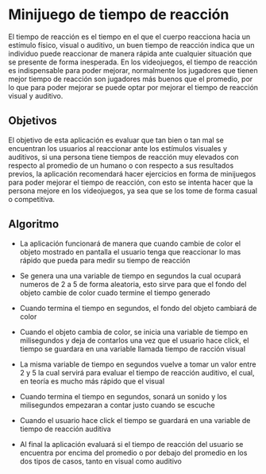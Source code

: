# Minijuego de tiempo de reacción
El tiempo de reacción es el tiempo en el que el cuerpo reacciona hacia un estímulo físico, visual o auditivo, un buen tiempo de reacción indica que un individuo puede reaccionar de manera rápida ante cualquier situación que se presente de forma inesperada. En los videojuegos, el tiempo de reacción es indispensable para poder mejorar, normalmente los jugadores que tienen mejor tiempo de reacción son jugadores más buenos que el promedio, por lo que para poder mejorar se puede optar por mejorar el tiempo de reacción visual y auditivo.

## Objetivos
El objetivo de esta aplicación es evaluar que tan bien o tan mal se encuentran los usuarios al reaccionar ante los estímulos visuales y auditivos, si una persona tiene tiempos de reacción muy elevados con respecto al promedio de un humano o con respecto a sus resultados previos, la aplicación recomendará hacer ejercicios en forma de minijuegos para poder mejorar el tiempo de reacción, con esto se intenta hacer que la persona mejore en los videojuegos, ya sea que se los tome de forma casual o competitiva.

## Algoritmo

 - La aplicación funcionará de manera que cuando cambie de color el objeto mostrado en pantalla el usuario tenga que reaccionar lo mas rápido que pueda para medir su tiempo de reacción

- Se genera una una variable de tiempo en segundos la cual ocupará numeros de 2 a 5 de forma aleatoria, esto sirve para que el fondo del objeto cambie de color cuado termine el tiempo generado

- Cuando termina el tiempo en segundos, el fondo del objeto cambiará de color

- Cuando el objeto cambia de color, se inicia una variable de tiempo en milisegundos y deja de contarlos una vez que el usuario hace click, el tiempo se guardara en una variable llamada tiempo de racción visual

- La misma variable de tiempo en segundos vuelve a tomar un valor entre 2 y 5 la cual servirá para evaluar el tiempo de reacción auditivo, el cual, en teoría es mucho más rápido que el visual

- Cuando termina el tiempo en segundos, sonará un sonido y los milisegundos empezaran a contar justo cuando se escuche

- Cuando el usuario hace click el tiempo se guardará en una variable de tiempo de reacción auditiva

- Al final la aplicación evaluará si el tiempo de reacción del usuario se encuentra por encima del promedio o por debajo del promedio en los dos tipos de casos, tanto en visual como auditivo
